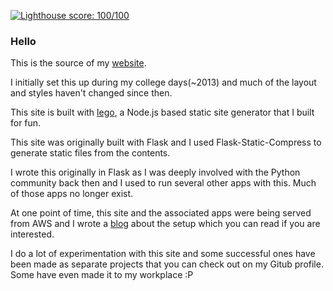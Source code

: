 [![Lighthouse score: 100/100](https://lighthouse-badge.appspot.com/?score=100)](https://github.com/ebidel/lighthouse-badge)

### Hello

This is the source of my [website](https://sivasubramanyam.me).

I initially set this up during my college days(~2013) and much
of the layout and styles haven't changed since then.

This site is built with [lego](https://github.com/astronomersiva/lego),
a Node.js based static site generator that I built for fun.

This site was originally built with Flask and I used Flask-Static-Compress
to generate static files from the contents.

I wrote this originally in Flask as I was deeply involved with the Python
community back then and I used to run several other apps with this.
Much of those apps no longer exist.

At one point of time, this site and the associated apps were being
served from AWS and I wrote a [blog](https://sivasubramanyam.me/flask-aws/)
about the setup which you can read if you are interested.

I do a lot of experimentation with this site and some successful
ones have been made as separate projects that you can check out
on my Gitub profile. Some have even made it to my workplace :P
